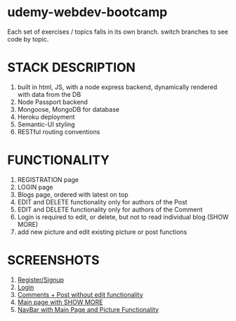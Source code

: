# udemy-webdev-bootcamp

Each set of exercises / topics falls in its own branch.  switch branches to see code by topic.



# STACK DESCRIPTION
1) built in html, JS, with a node express backend, dynamically rendered with data from the DB
2) Node Passport backend
3) Mongoose, MongoDB for database
4) Heroku deployment
5) Semantic-UI styling
6) RESTful routing conventions


# FUNCTIONALITY
1) REGISTRATION page
2) LOGIN page
3) Blogs page, ordered with latest on top
4) EDIT and DELETE functionality only for authors of the Post
5) EDIT and DELETE functionality only for authors of the Comment
6) Login is required to edit, or delete, but not to read individual blog (SHOW MORE)
7) add new picture and edit existing picture or post functions

# SCREENSHOTS
1) [Register/Signup](blogAppRESTful/screenshots/blog5.png)
2) [Login](blogAppRESTful/screenshots/blog4.png)
3) [Comments + Post without edit functionality](blogAppRESTful/screenshots/blog3.png)
4) [Main page with SHOW MORE](blogAppRESTful/screenshots/blog2.png)
5) [NavBar with Main Page and Picture Functionality](blogAppRESTful/screenshots/blog1.png)

